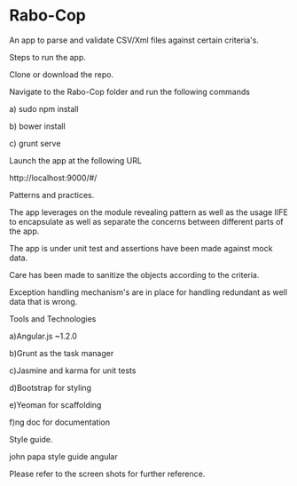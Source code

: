 # Rabo-Cop
An app to parse and validate CSV/Xml files against certain criteria's.

Steps to run the app.

Clone or download the repo.

Navigate to the Rabo-Cop folder and run the following commands

a) sudo npm install

b) bower install

c) grunt serve

Launch the app at the following URL

http://localhost:9000/#/

Patterns and practices.

The app leverages on the module revealing pattern as well as the usage IIFE to encapsulate as well as separate the concerns between different parts of the app.

The app is under unit test and assertions have been made against mock data.

Care has been made to sanitize the objects according to the criteria.

Exception handling mechanism's are in place for handling redundant as well data that is wrong.

Tools and Technologies

a)Angular.js ~1.2.0

b)Grunt as the task manager

c)Jasmine and karma for unit tests

d)Bootstrap for styling

e)Yeoman for scaffolding

f)ng doc for documentation


Style guide.

john papa style guide angular 

Please refer to the screen shots for further reference.
